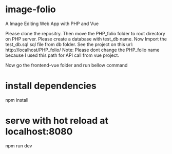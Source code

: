 # image-folio
A Image Editing Web App with PHP and Vue 

Please clone the repositry. 
Then move the PHP_folio folder to root directory on PHP server. 
Please create a database with test_db name. 
Now Import the test_db.sql sql file from db folder.
See the project on this url: http://localhost/PHP_folio/
Note: Please dont change the PHP_folio name because I used this path for API call from vue project.


Now go the frontend-vue folder and run bellow command

# install dependencies
npm install

# serve with hot reload at localhost:8080
npm run dev


